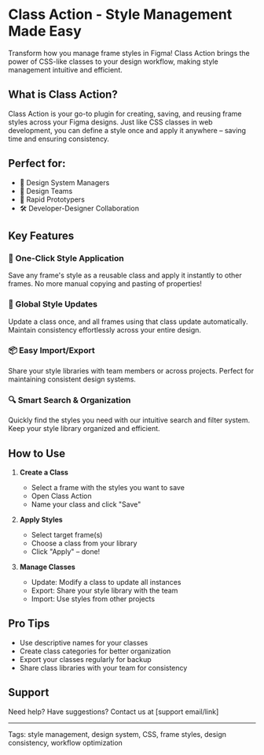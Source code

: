 # Class Action - Style Management Made Easy

Transform how you manage frame styles in Figma! Class Action brings the power of CSS-like classes to your design workflow, making style management intuitive and efficient.

## What is Class Action?

Class Action is your go-to plugin for creating, saving, and reusing frame styles across your Figma designs. Just like CSS classes in web development, you can define a style once and apply it anywhere – saving time and ensuring consistency.

## Perfect for:
- 🎨 Design System Managers
- 👥 Design Teams
- 🚀 Rapid Prototypers
- 🛠 Developer-Designer Collaboration

## Key Features

### 💫 One-Click Style Application
Save any frame's style as a reusable class and apply it instantly to other frames. No more manual copying and pasting of properties!

### 🔄 Global Style Updates
Update a class once, and all frames using that class update automatically. Maintain consistency effortlessly across your entire design.

### 📦 Easy Import/Export
Share your style libraries with team members or across projects. Perfect for maintaining consistent design systems.

### 🔍 Smart Search & Organization
Quickly find the styles you need with our intuitive search and filter system. Keep your style library organized and efficient.

## How to Use

1. **Create a Class**
   - Select a frame with the styles you want to save
   - Open Class Action
   - Name your class and click "Save"

2. **Apply Styles**
   - Select target frame(s)
   - Choose a class from your library
   - Click "Apply" – done!

3. **Manage Classes**
   - Update: Modify a class to update all instances
   - Export: Share your style library with the team
   - Import: Use styles from other projects

## Pro Tips
- Use descriptive names for your classes
- Create class categories for better organization
- Export your classes regularly for backup
- Share class libraries with your team for consistency

## Support

Need help? Have suggestions? Contact us at [support email/link]

---
Tags: style management, design system, CSS, frame styles, design consistency, workflow optimization 